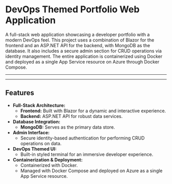 # DevOps Themed Portfolio Web Application

A full-stack web application showcasing a developer portfolio with a modern DevOps feel. This project uses a combination of Blazor for the frontend and an ASP.NET API for the backend, with MongoDB as the database. It also includes a secure admin section for CRUD operations via identity management. The entire application is containerized using Docker and deployed as a single App Service resource on Azure through Docker Compose.

---


---

## Features

- **Full-Stack Architecture:**
  - **Frontend:** Built with Blazor for a dynamic and interactive experience.
  - **Backend:** ASP.NET API for robust data services.
- **Database Integration:**
  - **MongoDB:** Serves as the primary data store.
- **Admin Interface:**
  - Secure identity-based authentication for performing CRUD operations on data.
- **DevOps Themed UI:**
  - Built-in styled terminal for an immersive developer experience.
- **Containerization & Deployment:**
  - Containerized with Docker.
  - Managed with Docker Compose and deployed on Azure as a single App Service resource.
